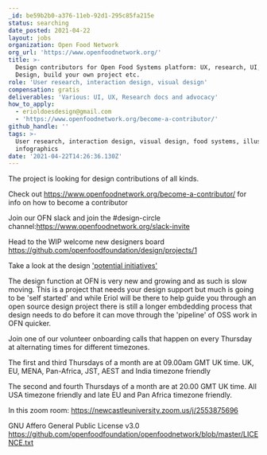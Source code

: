 ```yaml
---
_id: be59b2b0-a376-11eb-92d1-295c85fa215e
status: searching
date_posted: 2021-04-22
layout: jobs
organization: Open Food Network
org_url: 'https://www.openfoodnetwork.org/'
title: >-
  Design contributors for Open Food Systems platform: UX, research, UI, Visual
  Design, build your own project etc.
role: 'User research, interaction design, visual design'
compensation: gratis
deliverables: 'Various: UI, UX, Research docs and advocacy'
how_to_apply:
  - erioldoesdesign@gmail.com
  - 'https://www.openfoodnetwork.org/become-a-contributor/'
github_handle: ''
tags: >-
  User research, interaction design, visual design, food systems, illustration,
  infographics
date: '2021-04-22T14:26:36.130Z'
---
```

The project is looking for design contributions of all kinds. 

Check out https://www.openfoodnetwork.org/become-a-contributor/ for info on how to become a contributor

Join our OFN slack and join the #design-circle channel:https://www.openfoodnetwork.org/slack-invite

Head to the WIP welcome new designers board https://github.com/openfoodfoundation/design/projects/1 

Take a look at the design ['potential initiatives'](https://www.notion.so/openfoodnetwork/80136d14907a43eabdfe653b4f1ff1d2?v=8024a87bff994e40b73cb9f65c59ffde)

The design function at OFN is very new and growing and as such is slow moving. This is a project that needs your design support but much is going to be 'self started' and while Eriol will be there to help guide you through an open source design project there is still a longer embdedding process that design needs to do before it can move through the 'pipeline' of OSS work in OFN quicker. 

Join one of our volunteer onboarding calls that happen on every Thursday at alternating times for different timezones.

The first and third Thursdays of a month are at 09.00am GMT UK time. UK, EU, MENA, Pan-Africa, JST, AEST and India timezone friendly

The second and fourth Thursdays of a month are at 20.00 GMT UK time. All USA timezone friendly and late EU and Pan Africa timezone friendly.

In this zoom room: https://newcastleuniversity.zoom.us/j/2553875696

GNU Affero General Public License v3.0
https://github.com/openfoodfoundation/openfoodnetwork/blob/master/LICENCE.txt
